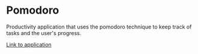# Pomodoro


Productivity application that uses the pomodoro technique to keep track of tasks and the user's progress. 


[Link to application](https://pomodoro-list.web.app/)
